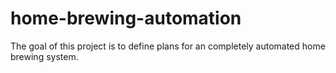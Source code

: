 home-brewing-automation
=======================

The goal of this project is to define plans for an completely automated home brewing system.
